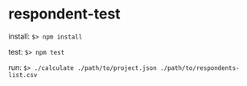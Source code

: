 # respondent-test

install: `$> npm install`

test: `$> npm test`

run: `$> ./calculate ./path/to/project.json ./path/to/respondents-list.csv`

